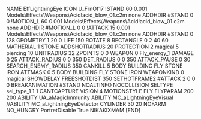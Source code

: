 NAME EffLightningEye
ICON U_FrnOf17
!STAND 60 0.001 Models\Effects\Weapons\Acid\!acid_blow_01.c2m none
ADDHDIR #STAND 0 0
!MOTION_L 60 0.001 Models\Effects\Weapons\Acid\!acid_blow_01.c2m none
ADDHDIR #MOTION_L 0 0
!ATTACK 15 0.001 Models\Effects\Weapons\Acid\!acid_blow_01.c2m none
ADDHDIR #STAND 0 128
GEOMETRY 1 20 0
LIFE     150
ROTATE 8
RECTANGLE 0 2 40 60
MATHERIAL 1 STONE
ADDSHOTRADIUS 20
PROTECTION 2 magical 5 piercing 10
UNITRADIUS 32
ZPOINTS 0 0
WEAPON 			0 Fly_energy_1
DAMAGE			0 25
ATTACK_RADIUS 		0 0 350
DET_RADIUS 		0 0 350
ATTACK_PAUSE 		0 30
SEARCH_ENEMY_RADIUS 	350
CANKILL 		5 BODY BUILDING FLY STONE IRON
ATTMASK 0 5 BODY BUILDING FLY STONE IRON
WEAPONKIND		0 magical
SHOWDELAY
FREESHOTDIST 		350
SETHOTFRAME2 #ATTACK 2 0 0 0
BREAKANIMATION #STAND
NOALTINFO
NOCOLLISION
SELTYPE sel_type_1 1 1
CANTCAPTURE
VISION 4
MOTIONSTYLE FLY
FLYPARAM 		200 200
ABILITY UA_aMagicImmunity
ABILITY MC_aLightningEyeVisual
//ABILITY MC_aLightningEyeDetector
CYLINDER 30 20
NOFARM
NO_HUNGRY
PortretDisable True
NIKAKIXMAM
[END]
